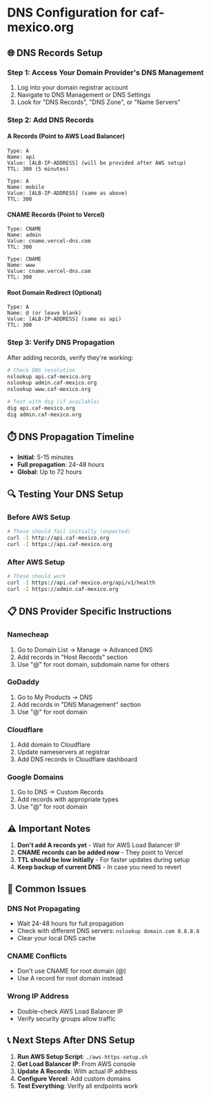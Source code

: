 # DNS Configuration for caf-mexico.org

## 🌐 DNS Records Setup

### Step 1: Access Your Domain Provider's DNS Management
1. Log into your domain registrar account
2. Navigate to DNS Management or DNS Settings
3. Look for "DNS Records", "DNS Zone", or "Name Servers"

### Step 2: Add DNS Records

#### A Records (Point to AWS Load Balancer)
```
Type: A
Name: api
Value: [ALB-IP-ADDRESS] (will be provided after AWS setup)
TTL: 300 (5 minutes)

Type: A  
Name: mobile
Value: [ALB-IP-ADDRESS] (same as above)
TTL: 300
```

#### CNAME Records (Point to Vercel)
```
Type: CNAME
Name: admin
Value: cname.vercel-dns.com
TTL: 300

Type: CNAME
Name: www
Value: cname.vercel-dns.com
TTL: 300
```

#### Root Domain Redirect (Optional)
```
Type: A
Name: @ (or leave blank)
Value: [ALB-IP-ADDRESS] (same as api)
TTL: 300
```

### Step 3: Verify DNS Propagation
After adding records, verify they're working:

```bash
# Check DNS resolution
nslookup api.caf-mexico.org
nslookup admin.caf-mexico.org
nslookup www.caf-mexico.org

# Test with dig (if available)
dig api.caf-mexico.org
dig admin.caf-mexico.org
```

## ⏱️ DNS Propagation Timeline
- **Initial**: 5-15 minutes
- **Full propagation**: 24-48 hours
- **Global**: Up to 72 hours

## 🔍 Testing Your DNS Setup

### Before AWS Setup
```bash
# These should fail initially (expected)
curl -I http://api.caf-mexico.org
curl -I https://api.caf-mexico.org
```

### After AWS Setup
```bash
# These should work
curl -I https://api.caf-mexico.org/api/v1/health
curl -I https://admin.caf-mexico.org
```

## 📋 DNS Provider Specific Instructions

### Namecheap
1. Go to Domain List → Manage → Advanced DNS
2. Add records in "Host Records" section
3. Use "@" for root domain, subdomain name for others

### GoDaddy
1. Go to My Products → DNS
2. Add records in "DNS Management" section
3. Use "@" for root domain

### Cloudflare
1. Add domain to Cloudflare
2. Update nameservers at registrar
3. Add DNS records in Cloudflare dashboard

### Google Domains
1. Go to DNS → Custom Records
2. Add records with appropriate types
3. Use "@" for root domain

## ⚠️ Important Notes

1. **Don't add A records yet** - Wait for AWS Load Balancer IP
2. **CNAME records can be added now** - They point to Vercel
3. **TTL should be low initially** - For faster updates during setup
4. **Keep backup of current DNS** - In case you need to revert

## 🚨 Common Issues

### DNS Not Propagating
- Wait 24-48 hours for full propagation
- Check with different DNS servers: `nslookup domain.com 8.8.8.8`
- Clear your local DNS cache

### CNAME Conflicts
- Don't use CNAME for root domain (@)
- Use A record for root domain instead

### Wrong IP Address
- Double-check AWS Load Balancer IP
- Verify security groups allow traffic

## 📞 Next Steps After DNS Setup

1. **Run AWS Setup Script**: `./aws-https-setup.sh`
2. **Get Load Balancer IP**: From AWS console
3. **Update A Records**: With actual IP address
4. **Configure Vercel**: Add custom domains
5. **Test Everything**: Verify all endpoints work
